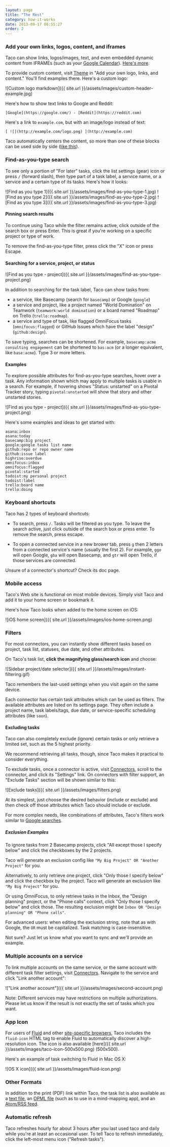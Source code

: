 ```yaml
---
layout: page
title: "The Rest"
category: how-it-works
date: 2013-09-17 06:55:27
order: 2
---
```



<a name="themes"></a>
### Add your own links, logos, content, and iframes

Taco can show links, logos/images, text, and even embedded dynamic
content from IFRAMEs (such as your [Google Calendar](../connectors/google.html#calendar)).
[Here's more](http://blog.tacoapp.com/post/102483344569/a-more-welcoming-taco).

To provide custom content, visit [Theme](https://tacoapp.com/theme#content) in
"Add your own logo, links, and content." You'll find examples there. Here's
a custom logo:

![Custom logo markdown]({{ site.url }}/assets/images/custom-header-example.jpg)

Here's how to show text links to Google and Reddit:

```
[Google](https://google.com/) - [Reddit](https://reddit.com)
```

Here's a link to `example.com`, but with an image/logo instead of text:

```
[ ![](http://example.com/logo.png) ](http://example.com)
```

Taco automatically centers the content, so more than one of these blocks
can be used side by side ([like this](https://twitter.com/tacoapp/status/557594168516562945)).


<a name="search"></a>
### Find-as-you-type search

To see only a portion of "For later" tasks, click the list settings (gear) icon
or press `/` (forward slash), then type part of a task label, a service
name, or a service and a certain type of its tasks. Here's how it looks:

![Find as you type 1]({{ site.url }}/assets/images/find-as-you-type-1.jpg)
![Find as you type 2]({{ site.url }}/assets/images/find-as-you-type-2.jpg)
![Find as you type 3]({{ site.url }}/assets/images/find-as-you-type-3.jpg)

#### Pinning search results

To continue using Taco while the filter remains active, click outside of the
search box or press Enter. This is great if you're working on a specific
project or type of work.

To remove the find-as-you-type filter, press click the "X" icon or press
Escape.

#### Searching for a service, project, or status

![Find as you type - project]({{ site.url }}/assets/images/find-as-you-type-project.png)

In addition to searching for the task label, Taco can show tasks from:

* a service, like Basecamp (search for `basecamp`) or Google (`google`)
* a service and project, like a project named "World Domination" on Teamwork
(`teamwork:world domination`) or a board named "Roadmap" on Trello
(`trello:roadmap`).
* a service and type of task, like flagged OmniFocus tasks
(`omnifocus:flagged`) or GitHub Issues which have the label "design"
(`github:design`).

To save typing, searches can be shortened. For example, `basecamp:acme
consulting engagement` can be shortened to `bas:acm` (or a longer
equivalent, like `base:acme`). Type 3 or more letters.

#### Examples

To explore possible attributes for find-as-you-type searches, hover over
a task. Any information shown which may apply to multiple tasks is
usable in a search. For example, if hovering shows "Status: unstarted"
on a Pivotal Tracker story, typing `pivotal:unstarted` will show that
story and other unstarted stories.

![Find as you type - project]({{ site.url }}/assets/images/find-as-you-type-project.png)

Here's some examples and ideas to get started with:

    asana:inbox
    asana:today
    basecamp:big project
    google:google tasks list name
    github:repo or repo owner name
    github:issue label
    highrise:overdue
    omnifocus:inbox
    omnifocus:flagged
    pivotal:started
    todoist:my personal project
    todoist:label
    trello:board name
    trello:doing


### Keyboard shortcuts

Taco has 2 types of keyboard shortcuts:

* To search, press `/`. Tasks will be filtered as you type. To leave the
search active, just click outside of the search box or press enter. To
remove the search, press escape.

* To open a connected service in a new brower tab, press `g` then 2
letters from a connected service's name (usually the first 2). For
example, `ggo` will open Google, `gba` will open Basecamp, and `gtr`
will open Trello, if those services are connected.

Unsure of a connector's shortcut? Check its doc page.


<a name="mobile"></a>
### Mobile access

Taco's Web site is functional on most mobile devices. Simply visit Taco
and add it to your home screen or bookmark it.

Here's how Taco looks when added to the home screen on iOS:

![iOS home screen]({{ site.url }}/assets/images/ios-home-screen.png)


<a name="filters"></a>
### Filters

For most connectors, you can instantly show different tasks based on
project, task list, statuses, due date, and other attributes.

On Taco's task list, **click the magnifying glass/search icon** and choose:

![Sidebar project/date selector]({{ site.url }}/assets/images/instant-filtering.gif)

Taco remembers the last-used settings when you visit again on the same
device.

Each connector has certain task attributes which can be used as filters.
The available attributes are listed on its settings page. They often
include a project name, task labels/tags, due date, or service-specific
scheduling attributes (like `soon`).

#### Excluding tasks

Taco can also completely exclude (ignore) certain tasks or only
retrieve a limited set, such as the 5 highest priority.

We recommend retrieving all tasks, though, since Taco makes it practical
to consider everything.

To exclude tasks, once a connector is active, visit [Connectors][],
scroll to the connector, and click its "Settings" link. On connectors
with filter support, an "Exclude Tasks" section will be shown similar
to this:

![Exclude tasks]({{ site.url }}/assets/images/filters.png)

At its simplest, just choose the desired behavior (include or exclude)
and then check off those attributes which Taco should include or
exclude.

For more complex needs, like combinations of attributes, Taco's
filters work similar to
[Google searches](https://support.google.com/websearch/answer/136861?p=adv_operators&hl=en).

##### Exclusion Examples

To ignore tasks from 2 Basecamp projects, click "All except those I
specify below" and click the checkboxes by the 2 projects.

Taco will generate an exclusion config like
`"My Big Project" OR "Another Project"` for you.

Alternatively, to only retrieve one project, click "Only those I specify
below" and click the checkbox by the project. Taco will generate an
exclusion like `"My Big Project"` for you.

Or using OmniFocus, to only retrieve tasks in the Inbox, the "Design
planning" project, or the "Phone calls" context, click "Only those I
specify below" and click those. The resulting exclusion might be
`Inbox OR "Design planning" OR "Phone calls"`.

For advanced users: when editing the exclusion string, note that as with
Google, the `OR` must be capitalized. Task matching is case-insensitive.

Not sure? Just let us know what you want to sync and we'll provide an
example.


### Multiple accounts on a service

To link multiple accounts on the same service, or the same account with
different task filter settings, visit [Connectors][]. Navigate to the
service and click "Link another account":

!["Link another account"]({{ site.url }}/assets/images/second-account.png)

Note: Different services may have restrictions on multiple
authorizations. Please let us know if the result is not exactly the set
of tasks which you want.


### App Icon

For users of [Fluid](http://fluidapp.com/) and other
[site-specific browsers](http://en.wikipedia.org/wiki/Site-specific_browser#Software),
Taco includes the `fluid-icon` HTML tag to enable Fluid to automatically
discover a high-resolution icon. The icon is also available
[here]({{ site.url }}/assets/images/taco-icon-500x500.png) (500x500).

Here's an example of task switching to Fluid in Mac OS X:

![OS X icon]({{ site.url }}/assets/images/fluid-icon.png)


### Other Formats

In addition to the print (PDF) link within Taco, the task list is also
available as a [text file](https://tacoapp.com/tasks.txt), an
[OPML file](https://tacoapp.com/tasks.opml) (such as to use in a
mind-mapping app), and an [Atom/RSS feed](https://tacoapp.com/tasks.atom).

### Automatic refresh

Taco refreshes hourly for about 3 hours after you last used taco and
daily while you're at least an occasional user. To tell Taco to refresh
immediately, click the left-most menu icon ("Refresh tasks").

[Connectors]: https://tacoapp.com/connectors
